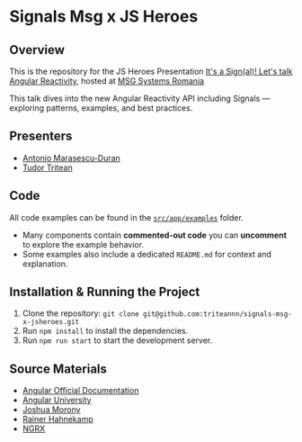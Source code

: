 # Signals Msg x JS Heroes

## Overview

This is the repository for the JS Heroes Presentation [It's a Sign(al)! Let's talk Angular Reactivity](https://www.meetup.com/jsheroes/events/307437804/?eventOrigin=group_upcoming_events), hosted at [MSG Systems Romania](https://www.msg-systems.ro/en/)

This talk dives into the new Angular Reactivity API including Signals — exploring patterns, examples, and best practices.

## Presenters

- [Antonio Marasescu-Duran](https://github.com/antonio-marasescu)
- [Tudor Tritean](https://github.com/triteannn)

## Code

All code examples can be found in the [`src/app/examples`](src/app/examples) folder.
- Many components contain **commented-out code** you can **uncomment** to explore the example behavior.
- Some examples also include a dedicated `README.md` for context and explanation.

## Installation & Running the Project

1. Clone the repository: `git clone git@github.com:triteannn/signals-msg-x-jsheroes.git`
2. Run `npm install` to install the dependencies.
3. Run `npm run start` to start the development server.

## Source Materials

- [Angular Official Documentation](https://angular.dev/overview)
- [Angular University](https://blog.angular-university.io/)
- [Joshua Morony](https://www.youtube.com/@JoshuaMorony)
- [Rainer Hahnekamp](https://www.youtube.com/@RainerHahnekamp)
- [NGRX](https://ngrx.io/)
